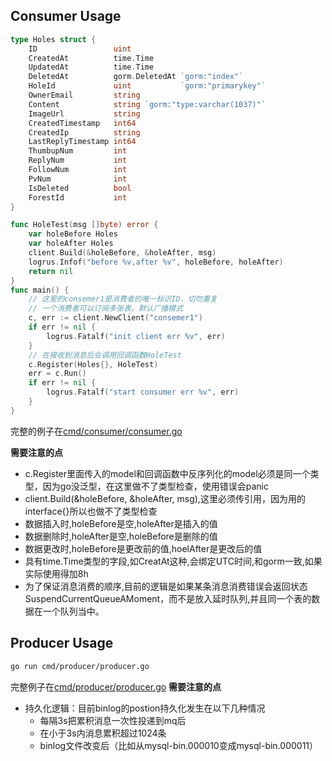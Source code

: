 ## Consumer Usage
``` go
type Holes struct {
	ID                 uint
	CreatedAt          time.Time
	UpdatedAt          time.Time
	DeletedAt          gorm.DeletedAt `gorm:"index"`
	HoleId             uint           `gorm:"primarykey"`
	OwnerEmail         string
	Content            string `gorm:"type:varchar(1037)"`
	ImageUrl           string
	CreatedTimestamp   int64
	CreatedIp          string
	LastReplyTimestamp int64
	ThumbupNum         int
	ReplyNum           int
	FollowNum          int
	PvNum              int
	IsDeleted          bool
	ForestId           int 
}

func HoleTest(msg []byte) error {
	var holeBefore Holes
	var holeAfter Holes
	client.Build(&holeBefore, &holeAfter, msg)
	logrus.Infof("before %v,after %v", holeBefore, holeAfter)
	return nil
}
func main() {
    // 这里的consemer1是消费者的唯一标识ID，切勿重复
    // 一个消费者可以订阅多张表，默认广播模式
    c, err := client.NewClient("consemer1")
    if err != nil {
	    logrus.Fatalf("init client err %v", err)
    }
    // 在接收到消息后会调用回调函数HoleTest
    c.Register(Holes{}, HoleTest)
    err = c.Run()
    if err != nil {
        logrus.Fatalf("start consumer err %v", err)
    }
}
```
完整的例子在[cmd/consumer/consumer.go](./cmd/consumer/consumer.go)

**需要注意的点**
- c.Register里面传入的model和回调函数中反序列化的model必须是同一个类型，因为go没泛型，在这里做不了类型检查，使用错误会panic
- client.Build(&holeBefore, &holeAfter, msg),这里必须传引用，因为用的interface{}所以也做不了类型检查
- 数据插入时,holeBefore是空,holeAfter是插入的值
- 数据删除时,holeAfter是空,holeBefore是删除的值
- 数据更改时,holeBefore是更改前的值,hoelAfter是更改后的值
- 具有time.Time类型的字段,如CreatAt这种,会绑定UTC时间,和gorm一致,如果实际使用得加8h
- 为了保证消息消费的顺序,目前的逻辑是如果某条消息消费错误会返回状态SuspendCurrentQueueAMoment，而不是放入延时队列,并且同一个表的数据在一个队列当中。
## Producer Usage
```bash
go run cmd/producer/producer.go
```
完整例子在[cmd/producer/producer.go](./cmd/producer/producer.go)
**需要注意的点**
- 持久化逻辑：目前binlog的postion持久化发生在以下几种情况
    - 每隔3s把累积消息一次性投递到mq后
    - 在小于3s内消息累积超过1024条
    - binlog文件改变后（比如从mysql-bin.000010变成mysql-bin.000011）